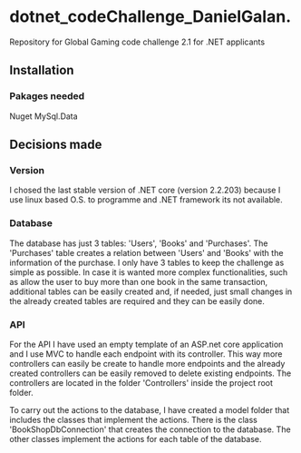 # dotnet_codeChallenge_DanielGalan.
Repository for Global Gaming code challenge 2.1 for .NET applicants

## Installation

### Pakages needed
Nuget MySql.Data

## Decisions made

### Version

I chosed the last stable version of .NET core (version 2.2.203) because I use linux based O.S. to programme and .NET framework its not available.

### Database

The database has just 3 tables: 'Users', 'Books' and 'Purchases'. The 'Purchases' table creates a relation between 'Users' and 'Books' with the information of the purchase. I only have 3 tables to keep the challenge as simple as possible. In case it is wanted more complex functionalities, such as allow the user to buy more than one book in the same transaction, additional tables can be easily created and, if needed, just small changes in the already created tables are required and they can be easily done.

### API

For the API I have used an empty template of an ASP.net core application and I use MVC to handle each endpoint with its controller.
This way more controllers can easily be create to handle more endpoints and the already created controllers can be easily removed to delete existing endpoints.
The controllers are located in the folder 'Controllers' inside the project root folder.

To carry out the actions to the database, I have created a model folder that includes the classes that implement the actions.
There is the class 'BookShopDbConnection' that creates the connection to the database. The other classes implement the actions for each table of the database.  